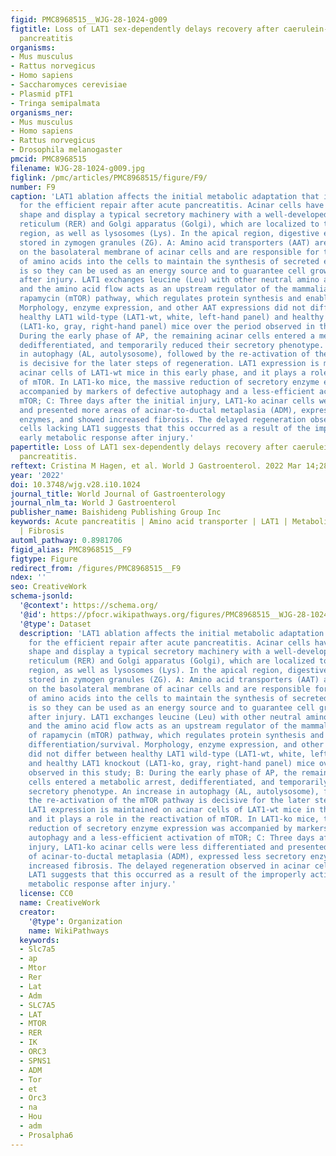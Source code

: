 ```yaml
---
figid: PMC8968515__WJG-28-1024-g009
figtitle: Loss of LAT1 sex-dependently delays recovery after caerulein-induced acute
  pancreatitis
organisms:
- Mus musculus
- Rattus norvegicus
- Homo sapiens
- Saccharomyces cerevisiae
- Plasmid pTF1
- Tringa semipalmata
organisms_ner:
- Mus musculus
- Homo sapiens
- Rattus norvegicus
- Drosophila melanogaster
pmcid: PMC8968515
filename: WJG-28-1024-g009.jpg
figlink: /pmc/articles/PMC8968515/figure/F9/
number: F9
caption: 'LAT1 ablation affects the initial metabolic adaptation that is necessary
  for the efficient repair after acute pancreatitis. Acinar cells have a pyramidal
  shape and display a typical secretory machinery with a well-developed rough endoplasmic
  reticulum (RER) and Golgi apparatus (Golgi), which are localized to the perinuclear
  region, as well as lysosomes (Lys). In the apical region, digestive enzymes are
  stored in zymogen granules (ZG). A: Amino acid transporters (AAT) are expressed
  on the basolateral membrane of acinar cells and are responsible for the transportation
  of amino acids into the cells to maintain the synthesis of secreted enzymes; this
  is so they can be used as an energy source and to guarantee cell growth and regeneration
  after injury. LAT1 exchanges leucine (Leu) with other neutral amino acids (nAA),
  and the amino acid flow acts as an upstream regulator of the mammalian target of
  rapamycin (mTOR) pathway, which regulates protein synthesis and enables cell differentiation/survival.
  Morphology, enzyme expression, and other AAT expressions did not differ between
  healthy LAT1 wild-type (LAT1-wt, white, left-hand panel) and healthy LAT1 knockout
  (LAT1-ko, gray, right-hand panel) mice over the period observed in this study; B:
  During the early phase of AP, the remaining acinar cells entered a metabolic arrest,
  dedifferentiated, and temporarily reduced their secretory phenotype. An increase
  in autophagy (AL, autolysosome), followed by the re-activation of the mTOR pathway
  is decisive for the later steps of regeneration. LAT1 expression is maintained on
  acinar cells of LAT1-wt mice in this early phase, and it plays a role in the reactivation
  of mTOR. In LAT1-ko mice, the massive reduction of secretory enzyme expression was
  accompanied by markers of defective autophagy and a less-efficient activation of
  mTOR; C: Three days after the initial injury, LAT1-ko acinar cells were less differentiated
  and presented more areas of acinar-to-ductal metaplasia (ADM), expressed less secretory
  enzymes, and showed increased fibrosis. The delayed regeneration observed in acinar
  cells lacking LAT1 suggests that this occurred as a result of the improperly activated
  early metabolic response after injury.'
papertitle: Loss of LAT1 sex-dependently delays recovery after caerulein-induced acute
  pancreatitis.
reftext: Cristina M Hagen, et al. World J Gastroenterol. 2022 Mar 14;28(10):1024-1054.
year: '2022'
doi: 10.3748/wjg.v28.i10.1024
journal_title: World Journal of Gastroenterology
journal_nlm_ta: World J Gastroenterol
publisher_name: Baishideng Publishing Group Inc
keywords: Acute pancreatitis | Amino acid transporter | LAT1 | Metabolism | Regeneration
  | Fibrosis
automl_pathway: 0.8981706
figid_alias: PMC8968515__F9
figtype: Figure
redirect_from: /figures/PMC8968515__F9
ndex: ''
seo: CreativeWork
schema-jsonld:
  '@context': https://schema.org/
  '@id': https://pfocr.wikipathways.org/figures/PMC8968515__WJG-28-1024-g009.html
  '@type': Dataset
  description: 'LAT1 ablation affects the initial metabolic adaptation that is necessary
    for the efficient repair after acute pancreatitis. Acinar cells have a pyramidal
    shape and display a typical secretory machinery with a well-developed rough endoplasmic
    reticulum (RER) and Golgi apparatus (Golgi), which are localized to the perinuclear
    region, as well as lysosomes (Lys). In the apical region, digestive enzymes are
    stored in zymogen granules (ZG). A: Amino acid transporters (AAT) are expressed
    on the basolateral membrane of acinar cells and are responsible for the transportation
    of amino acids into the cells to maintain the synthesis of secreted enzymes; this
    is so they can be used as an energy source and to guarantee cell growth and regeneration
    after injury. LAT1 exchanges leucine (Leu) with other neutral amino acids (nAA),
    and the amino acid flow acts as an upstream regulator of the mammalian target
    of rapamycin (mTOR) pathway, which regulates protein synthesis and enables cell
    differentiation/survival. Morphology, enzyme expression, and other AAT expressions
    did not differ between healthy LAT1 wild-type (LAT1-wt, white, left-hand panel)
    and healthy LAT1 knockout (LAT1-ko, gray, right-hand panel) mice over the period
    observed in this study; B: During the early phase of AP, the remaining acinar
    cells entered a metabolic arrest, dedifferentiated, and temporarily reduced their
    secretory phenotype. An increase in autophagy (AL, autolysosome), followed by
    the re-activation of the mTOR pathway is decisive for the later steps of regeneration.
    LAT1 expression is maintained on acinar cells of LAT1-wt mice in this early phase,
    and it plays a role in the reactivation of mTOR. In LAT1-ko mice, the massive
    reduction of secretory enzyme expression was accompanied by markers of defective
    autophagy and a less-efficient activation of mTOR; C: Three days after the initial
    injury, LAT1-ko acinar cells were less differentiated and presented more areas
    of acinar-to-ductal metaplasia (ADM), expressed less secretory enzymes, and showed
    increased fibrosis. The delayed regeneration observed in acinar cells lacking
    LAT1 suggests that this occurred as a result of the improperly activated early
    metabolic response after injury.'
  license: CC0
  name: CreativeWork
  creator:
    '@type': Organization
    name: WikiPathways
  keywords:
  - Slc7a5
  - ap
  - Mtor
  - Rer
  - Lat
  - Adm
  - SLC7A5
  - LAT
  - MTOR
  - RER
  - IK
  - ORC3
  - SPNS1
  - ADM
  - Tor
  - et
  - Orc3
  - na
  - Hou
  - adm
  - Prosalpha6
---
```

